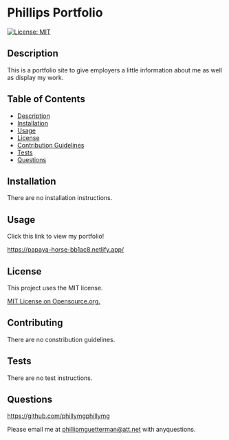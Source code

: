 
  # Phillips Portfolio

  [![License: MIT](https://img.shields.io/badge/License-MIT-yellow.svg)](https://opensource.org/licenses/MIT)
## Description

This is a portfolio site to give employers a little information about me as well as display my work.

## Table of Contents
* [Description](#description)
* [Installation](#installation)
* [Usage](#usage)
* [License](#license)
* [Contribution Guidelines](#contributing)
* [Tests](#tests)
* [Questions](#questions) 

## Installation

There are no installation instructions.

## Usage

Click this link to view my portfolio!

https://papaya-horse-bb1ac8.netlify.app/


## License
This project uses the MIT license.

[MIT License on Opensource.org.](https://opensource.org/license/mit/)


## Contributing

There are no constribution guidelines.

## Tests

There are no test instructions.

## Questions

https://github.com/phillymgphillymg

Please email me at phillipmguetterman@att.net with anyquestions.
 